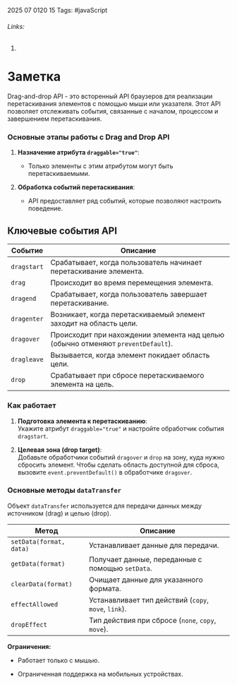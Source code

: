 2025 07 0120 15
Tags: #javaScript 
###### Links: 
1) 
# Заметка
Drag-and-drop API - это всторенный API браузеров для реализации перетаскивания элементов с помощью мыши или указателя. Этот API позволяет отслеживать события, связанные с началом, процессом и завершением перетаскивания.
### Основные этапы работы с Drag and Drop API

1. **Назначение атрибута `draggable="true"`**:
    
    - Только элементы с этим атрибутом могут быть перетаскиваемыми.
        
2. **Обработка событий перетаскивания**:
    
    - API предоставляет ряд событий, которые позволяют настроить поведение.

## Ключевые события API
|Событие|Описание|
|---|---|
|`dragstart`|Срабатывает, когда пользователь начинает перетаскивание элемента.|
|`drag`|Происходит во время перемещения элемента.|
|`dragend`|Срабатывает, когда пользователь завершает перетаскивание.|
|`dragenter`|Возникает, когда перетаскиваемый элемент заходит на область цели.|
|`dragover`|Происходит при нахождении элемента над целью (обычно отменяют `preventDefault`).|
|`dragleave`|Вызывается, когда элемент покидает область цели.|
|`drop`|Срабатывает при сбросе перетаскиваемого элемента на цель.|
### Как работает

1. **Подготовка элемента к перетаскиванию**:  
    Укажите атрибут `draggable="true"` и настройте обработчик события `dragstart`.
    
2. **Целевая зона (drop target)**:  
    Добавьте обработчики событий `dragover` и `drop` на зону, куда нужно сбросить элемент. Чтобы сделать область доступной для сброса, вызовите `event.preventDefault()` в обработчике `dragover`.
### Основные методы `dataTransfer`

Объект `dataTransfer` используется для передачи данных между источником (drag) и целью (drop).

| Метод                   | Описание                                             |
| ----------------------- | ---------------------------------------------------- |
| `setData(format, data)` | Устанавливает данные для передачи.                   |
| `getData(format)`       | Получает данные, переданные с помощью `setData`.     |
| `clearData(format)`     | Очищает данные для указанного формата.               |
| `effectAllowed`         | Устанавливает тип действий (`copy`, `move`, `link`). |
| `dropEffect`            | Тип действия при сбросе (`none`, `copy`, `move`).    |
**Ограничения:**

- Работает только с мышью.
    
- Ограниченная поддержка на мобильных устройствах.
